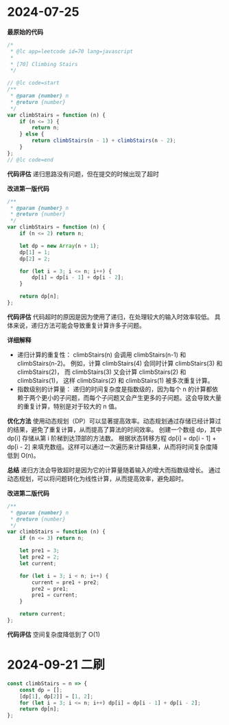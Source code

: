 # 2024-07-25

**最原始的代码**

```javascript
/*
 * @lc app=leetcode id=70 lang=javascript
 *
 * [70] Climbing Stairs
 */

// @lc code=start
/**
 * @param {number} n
 * @return {number}
 */
var climbStairs = function (n) {
	if (n <= 3) {
		return n;
	} else {
		return climbStairs(n - 1) + climbStairs(n - 2);
	}
};
// @lc code=end
```

**代码评估**
递归思路没有问题，但在提交的时候出现了超时

**改进第一版代码**

```javascript
/**
 * @param {number} n
 * @return {number}
 */
var climbStairs = function (n) {
	if (n <= 2) return n;

	let dp = new Array(n + 1);
	dp[1] = 1;
	dp[2] = 2;

	for (let i = 3; i <= n; i++) {
		dp[i] = dp[i - 1] + dp[i - 2];
	}

	return dp[n];
};
```

**代码评估**
代码超时的原因是因为使用了递归，在处理较大的输入时效率较低。
具体来说，递归方法可能会导致重复计算许多子问题。

**详细解释**

-   递归计算的重复性：
    climbStairs(n) 会调用 climbStairs(n-1) 和 climbStairs(n-2)。
    例如，计算 climbStairs(4) 会同时计算 climbStairs(3) 和 climbStairs(2)，
    而 climbStairs(3) 又会计算 climbStairs(2) 和 climbStairs(1)，
    这样 climbStairs(2) 和 climbStairs(1) 被多次重复计算。
-   指数级别的计算量：
    递归的时间复杂度是指数级的，因为每个 n 的计算都依赖于两个更小的子问题，而每个子问题又会产生更多的子问题。这会导致大量的重复计算，特别是对于较大的 n 值。

**优化方法**
使用动态规划（DP）可以显著提高效率。动态规划通过存储已经计算过的结果，避免了重复计算，从而提高了算法的时间效率。
创建一个数组 dp，其中 dp[i] 存储从第 i 阶梯到达顶部的方法数。
根据状态转移方程 dp[i] = dp[i - 1] + dp[i - 2] 来填充数组。这样可以通过一次遍历来计算结果，从而将时间复杂度降低到 O(n)。

**总结**
递归方法会导致超时是因为它的计算量随着输入的增大而指数级增长。
通过动态规划，可以将问题转化为线性计算，从而提高效率，避免超时。

**改进第二版代码**

```javascript
/**
 * @param {number} n
 * @return {number}
 */
var climbStairs = function (n) {
	if (n <= 3) return n;

	let pre1 = 3;
	let pre2 = 2;
	let current;

	for (let i = 3; i < n; i++) {
		current = pre1 + pre2;
		pre2 = pre1;
		pre1 = current;
	}

	return current;
};
```

**代码评估**
空间复杂度降低到了 O(1)

# 2024-09-21 二刷

```js
const climbStairs = n => {
	const dp = [];
	[dp[1], dp[2]] = [1, 2];
	for (let i = 3; i <= n; i++) dp[i] = dp[i - 1] + dp[i - 2];
	return dp[n];
};
```
